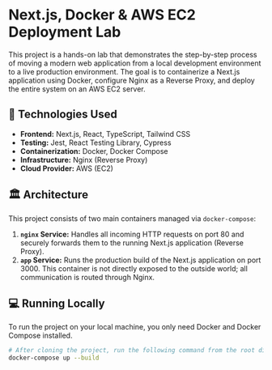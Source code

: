 # Next.js, Docker & AWS EC2 Deployment Lab

This project is a hands-on lab that demonstrates the step-by-step process of moving a modern web application from a local development environment to a live production environment. The goal is to containerize a Next.js application using Docker, configure Nginx as a Reverse Proxy, and deploy the entire system on an AWS EC2 server.

## 🚀 Technologies Used

* **Frontend:** Next.js, React, TypeScript, Tailwind CSS  
* **Testing:** Jest, React Testing Library, Cypress  
* **Containerization:** Docker, Docker Compose  
* **Infrastructure:** Nginx (Reverse Proxy)  
* **Cloud Provider:** AWS (EC2)

## 🏛️ Architecture

This project consists of two main containers managed via `docker-compose`:

1. **`nginx` Service:** Handles all incoming HTTP requests on port 80 and securely forwards them to the running Next.js application (Reverse Proxy).  
2. **`app` Service:** Runs the production build of the Next.js application on port 3000. This container is not directly exposed to the outside world; all communication is routed through Nginx.

## 💻 Running Locally

To run the project on your local machine, you only need Docker and Docker Compose installed.

```bash
# After cloning the project, run the following command from the root directory:
docker-compose up --build
